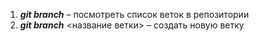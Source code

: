 1. ***git branch*** – посмотреть список веток в репозитории
2. ***git branch*** <название ветки> – создать новую ветку